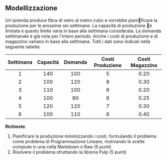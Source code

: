 ## Modellizzazione ##

Un'azienda produce fibra di vetro al metro cubo e vorrebbe pianificare la produzione per le prossime sei settimane. La capacità di produzione è limitata e questo limite varia in base alla settimana considerata. La domanda settimanale è già nota per l'intero periodo. Anche i costi di produzione e di magazzino variano in base
alla settimana. Tutti i dati sono indicati nella seguente tabella:

| Settimana | Capacità | Domanda | Costi Produzione | Costi Magazzino |
|:---------:|:--------:|:-------:|:----------------:|:---------------:|
|     1     |    140   |   100   |         5        |       0.20      |
|     2     |    100   |   120   |         8        |       0.30      |
|     3     |    110   |   100   |         6        |       0.20      |
|     4     |    100   |    90   |         6        |       0.25      |
|     5     |    120   |   120   |         7        |       0.30      |
|     6     |    100   |   110   |         6        |       0.40      |

__Richieste__:
1. Pianificare la produzione minimizzando i costi, formulando il problema come problema di Programmazione Lineare, motivando le scelte compiute in una cella Markdown o Raw (5 punti)
2. Risolvere il problema sfruttando la libreria Pulp (5 punti)
